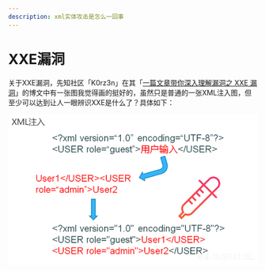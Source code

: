 ```yaml
---
description: xml实体攻击是怎么一回事
---
```


# XXE漏洞

关于XXE漏洞，先知社区「K0rz3n」在其「[一篇文章带你深入理解漏洞之 XXE 漏洞](https://xz.aliyun.com/t/3357#toc-8)」的博文中有一张图我觉得画的挺好的，虽然只是普通的一张XML注入图，但至少可以达到让人一眼辨识XXE是什么了？具体如下：

![](../../.gitbook/assets/image.png)

